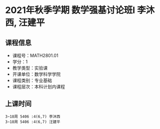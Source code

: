 # 2021年秋季学期 数学强基讨论班I 李沐西, 汪建平






## 课程信息

- 课程号：MATH2801.01
- 学分：1
- 教学类型：实验课
- 开课单位：数学科学学院
- 课程类别：专业基础
- 课程层次：本科计划内课程

## 上课时间

```
3~18周 5406 :4(6,7) 李沐西
3~18周 5406 :4(6,7) 汪建平
```

